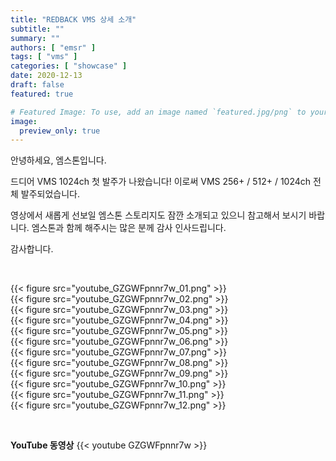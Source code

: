 ```yaml
---
title: "REDBACK VMS 상세 소개"
subtitle: ""
summary: ""
authors: [ "emsr" ]
tags: [ "vms" ]
categories: [ "showcase" ]
date: 2020-12-13
draft: false
featured: true

# Featured Image: To use, add an image named `featured.jpg/png` to your page's folder.
image:
  preview_only: true
---
```


안녕하세요, 엠스톤입니다.

드디어 VMS 1024ch 첫 발주가 나왔습니다!
이로써 VMS 256+ / 512+ / 1024ch 전체 발주되었습니다.

영상에서 새롭게 선보일 엠스톤 스토리지도 
잠깐 소개되고 있으니 참고해서 보시기 바랍니다.
엠스톤과 함께 해주시는 많은 분께 감사 인사드립니다.

감사합니다.

&nbsp;

<div class="container"><div class="row no-gutters">
<div class="col-sm-6">{{< figure src="youtube_GZGWFpnnr7w_01.png" >}}</div>
<div class="col-sm-6">{{< figure src="youtube_GZGWFpnnr7w_02.png" >}}</div>
<div class="col-sm-6">{{< figure src="youtube_GZGWFpnnr7w_03.png" >}}</div>
<div class="col-sm-6">{{< figure src="youtube_GZGWFpnnr7w_04.png" >}}</div>
<div class="col-sm-6">{{< figure src="youtube_GZGWFpnnr7w_05.png" >}}</div>
<div class="col-sm-6">{{< figure src="youtube_GZGWFpnnr7w_06.png" >}}</div>
<div class="col-sm-6">{{< figure src="youtube_GZGWFpnnr7w_07.png" >}}</div>
<div class="col-sm-6">{{< figure src="youtube_GZGWFpnnr7w_08.png" >}}</div>
<div class="col-sm-6">{{< figure src="youtube_GZGWFpnnr7w_09.png" >}}</div>
<div class="col-sm-6">{{< figure src="youtube_GZGWFpnnr7w_10.png" >}}</div>
<div class="col-sm-6">{{< figure src="youtube_GZGWFpnnr7w_11.png" >}}</div>
<div class="col-sm-6">{{< figure src="youtube_GZGWFpnnr7w_12.png" >}}</div>
</div></div>

&nbsp;

**YouTube 동영상**
{{< youtube GZGWFpnnr7w >}}